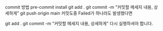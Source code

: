 commit 방법
pre-commit install
git add .
git commit -m "커밋할 메세지 내용, 상세하게"
git push origin main
커밋도중 Failed가 하나라도 발생했다면

git add .
git commit -m "커밋할 메세지 내용, 상세하게"
다시 실행하셔야 합니다.
